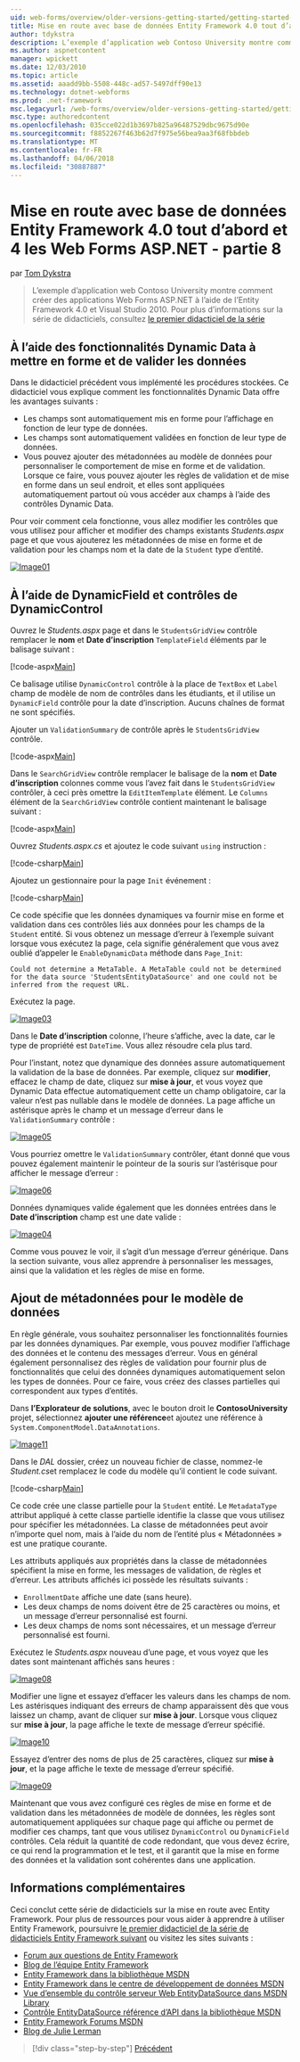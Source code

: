 ```yaml
---
uid: web-forms/overview/older-versions-getting-started/getting-started-with-ef/the-entity-framework-and-aspnet-getting-started-part-8
title: Mise en route avec base de données Entity Framework 4.0 tout d’abord et 4 d’ASP.NET Web Forms - partie 8 | Documents Microsoft
author: tdykstra
description: L’exemple d’application web Contoso University montre comment créer des applications Web Forms ASP.NET à l’aide d’Entity Framework. L’exemple d’application est en cours...
ms.author: aspnetcontent
manager: wpickett
ms.date: 12/03/2010
ms.topic: article
ms.assetid: aaadd9bb-5508-448c-ad57-5497dff90e13
ms.technology: dotnet-webforms
ms.prod: .net-framework
msc.legacyurl: /web-forms/overview/older-versions-getting-started/getting-started-with-ef/the-entity-framework-and-aspnet-getting-started-part-8
msc.type: authoredcontent
ms.openlocfilehash: 035cce022d1b3697b825a96487529dbc9675d90e
ms.sourcegitcommit: f8852267f463b62d7f975e56bea9aa3f68fbbdeb
ms.translationtype: MT
ms.contentlocale: fr-FR
ms.lasthandoff: 04/06/2018
ms.locfileid: "30887887"
---
```

<a name="getting-started-with-entity-framework-40-database-first-and-aspnet-4-web-forms---part-8"></a>Mise en route avec base de données Entity Framework 4.0 tout d’abord et 4 les Web Forms ASP.NET - partie 8
====================
par [Tom Dykstra](https://github.com/tdykstra)

> L’exemple d’application web Contoso University montre comment créer des applications Web Forms ASP.NET à l’aide de l’Entity Framework 4.0 et Visual Studio 2010. Pour plus d’informations sur la série de didacticiels, consultez [le premier didacticiel de la série](the-entity-framework-and-aspnet-getting-started-part-1.md)


## <a name="using-dynamic-data-functionality-to-format-and-validate-data"></a>À l’aide des fonctionnalités Dynamic Data à mettre en forme et de valider les données

Dans le didacticiel précédent vous implémenté les procédures stockées. Ce didacticiel vous explique comment les fonctionnalités Dynamic Data offre les avantages suivants :

- Les champs sont automatiquement mis en forme pour l’affichage en fonction de leur type de données.
- Les champs sont automatiquement validées en fonction de leur type de données.
- Vous pouvez ajouter des métadonnées au modèle de données pour personnaliser le comportement de mise en forme et de validation. Lorsque ce faire, vous pouvez ajouter les règles de validation et de mise en forme dans un seul endroit, et elles sont appliquées automatiquement partout où vous accéder aux champs à l’aide des contrôles Dynamic Data.

Pour voir comment cela fonctionne, vous allez modifier les contrôles que vous utilisez pour afficher et modifier des champs existants *Students.aspx* page et que vous ajouterez les métadonnées de mise en forme et de validation pour les champs nom et la date de la `Student` type d’entité.

[![Image01](the-entity-framework-and-aspnet-getting-started-part-8/_static/image2.png)](the-entity-framework-and-aspnet-getting-started-part-8/_static/image1.png)

## <a name="using-dynamicfield-and-dynamiccontrol-controls"></a>À l’aide de DynamicField et contrôles de DynamicControl

Ouvrez le *Students.aspx* page et dans le `StudentsGridView` contrôle remplacer le **nom** et **Date d’inscription** `TemplateField` éléments par le balisage suivant :

[!code-aspx[Main](the-entity-framework-and-aspnet-getting-started-part-8/samples/sample1.aspx)]

Ce balisage utilise `DynamicControl` contrôle à la place de `TextBox` et `Label` champ de modèle de nom de contrôles dans les étudiants, et il utilise un `DynamicField` contrôle pour la date d’inscription. Aucuns chaînes de format ne sont spécifiés.

Ajouter un `ValidationSummary` de contrôle après le `StudentsGridView` contrôle.

[!code-aspx[Main](the-entity-framework-and-aspnet-getting-started-part-8/samples/sample2.aspx)]

Dans le `SearchGridView` contrôle remplacer le balisage de la **nom** et **Date d’inscription** colonnes comme vous l’avez fait dans le `StudentsGridView` contrôler, à ceci près omettre la `EditItemTemplate` élément. Le `Columns` élément de la `SearchGridView` contrôle contient maintenant le balisage suivant :

[!code-aspx[Main](the-entity-framework-and-aspnet-getting-started-part-8/samples/sample3.aspx)]

Ouvrez *Students.aspx.cs* et ajoutez le code suivant `using` instruction :

[!code-csharp[Main](the-entity-framework-and-aspnet-getting-started-part-8/samples/sample4.cs)]

Ajoutez un gestionnaire pour la page `Init` événement :

[!code-csharp[Main](the-entity-framework-and-aspnet-getting-started-part-8/samples/sample5.cs)]

Ce code spécifie que les données dynamiques va fournir mise en forme et validation dans ces contrôles liés aux données pour les champs de la `Student` entité. Si vous obtenez un message d’erreur à l’exemple suivant lorsque vous exécutez la page, cela signifie généralement que vous avez oublié d’appeler le `EnableDynamicData` méthode dans `Page_Init`:

`Could not determine a MetaTable. A MetaTable could not be determined for the data source 'StudentsEntityDataSource' and one could not be inferred from the request URL.`

Exécutez la page.

[![Image03](the-entity-framework-and-aspnet-getting-started-part-8/_static/image4.png)](the-entity-framework-and-aspnet-getting-started-part-8/_static/image3.png)

Dans le **Date d’inscription** colonne, l’heure s’affiche, avec la date, car le type de propriété est `DateTime`. Vous allez résoudre cela plus tard.

Pour l’instant, notez que dynamique des données assure automatiquement la validation de la base de données. Par exemple, cliquez sur **modifier**, effacez le champ de date, cliquez sur **mise à jour**, et vous voyez que Dynamic Data effectue automatiquement cette un champ obligatoire, car la valeur n’est pas nullable dans le modèle de données. La page affiche un astérisque après le champ et un message d’erreur dans le `ValidationSummary` contrôle :

[![Image05](the-entity-framework-and-aspnet-getting-started-part-8/_static/image6.png)](the-entity-framework-and-aspnet-getting-started-part-8/_static/image5.png)

Vous pourriez omettre le `ValidationSummary` contrôler, étant donné que vous pouvez également maintenir le pointeur de la souris sur l’astérisque pour afficher le message d’erreur :

[![Image06](the-entity-framework-and-aspnet-getting-started-part-8/_static/image8.png)](the-entity-framework-and-aspnet-getting-started-part-8/_static/image7.png)

Données dynamiques valide également que les données entrées dans le **Date d’inscription** champ est une date valide :

[![Image04](the-entity-framework-and-aspnet-getting-started-part-8/_static/image10.png)](the-entity-framework-and-aspnet-getting-started-part-8/_static/image9.png)

Comme vous pouvez le voir, il s’agit d’un message d’erreur générique. Dans la section suivante, vous allez apprendre à personnaliser les messages, ainsi que la validation et les règles de mise en forme.

## <a name="adding-metadata-to-the-data-model"></a>Ajout de métadonnées pour le modèle de données

En règle générale, vous souhaitez personnaliser les fonctionnalités fournies par les données dynamiques. Par exemple, vous pouvez modifier l’affichage des données et le contenu des messages d’erreur. Vous en général également personnalisez des règles de validation pour fournir plus de fonctionnalités que celui des données dynamiques automatiquement selon les types de données. Pour ce faire, vous créez des classes partielles qui correspondent aux types d’entités.

Dans **l’Explorateur de solutions**, avec le bouton droit le **ContosoUniversity** projet, sélectionnez **ajouter une référence**et ajoutez une référence à `System.ComponentModel.DataAnnotations`.

[![Image11](the-entity-framework-and-aspnet-getting-started-part-8/_static/image12.png)](the-entity-framework-and-aspnet-getting-started-part-8/_static/image11.png)

Dans le *DAL* dossier, créez un nouveau fichier de classe, nommez-le *Student.cs*et remplacez le code du modèle qu’il contient le code suivant.

[!code-csharp[Main](the-entity-framework-and-aspnet-getting-started-part-8/samples/sample6.cs)]

Ce code crée une classe partielle pour la `Student` entité. Le `MetadataType` attribut appliqué à cette classe partielle identifie la classe que vous utilisez pour spécifier les métadonnées. La classe de métadonnées peut avoir n’importe quel nom, mais à l’aide du nom de l’entité plus « Métadonnées » est une pratique courante.

Les attributs appliqués aux propriétés dans la classe de métadonnées spécifient la mise en forme, les messages de validation, de règles et d’erreur. Les attributs affichés ici possède les résultats suivants :

- `EnrollmentDate` affiche une date (sans heure).
- Les deux champs de noms doivent être de 25 caractères ou moins, et un message d’erreur personnalisé est fourni.
- Les deux champs de noms sont nécessaires, et un message d’erreur personnalisé est fourni.

Exécutez le *Students.aspx* nouveau d’une page, et vous voyez que les dates sont maintenant affichés sans heures :

[![Image08](the-entity-framework-and-aspnet-getting-started-part-8/_static/image14.png)](the-entity-framework-and-aspnet-getting-started-part-8/_static/image13.png)

Modifier une ligne et essayez d’effacer les valeurs dans les champs de nom. Les astérisques indiquant des erreurs de champ apparaissent dès que vous laissez un champ, avant de cliquer sur **mise à jour**. Lorsque vous cliquez sur **mise à jour**, la page affiche le texte de message d’erreur spécifié.

[![Image10](the-entity-framework-and-aspnet-getting-started-part-8/_static/image16.png)](the-entity-framework-and-aspnet-getting-started-part-8/_static/image15.png)

Essayez d’entrer des noms de plus de 25 caractères, cliquez sur **mise à jour**, et la page affiche le texte de message d’erreur spécifié.

[![Image09](the-entity-framework-and-aspnet-getting-started-part-8/_static/image18.png)](the-entity-framework-and-aspnet-getting-started-part-8/_static/image17.png)

Maintenant que vous avez configuré ces règles de mise en forme et de validation dans les métadonnées de modèle de données, les règles sont automatiquement appliquées sur chaque page qui affiche ou permet de modifier ces champs, tant que vous utilisez `DynamicControl` ou `DynamicField` contrôles. Cela réduit la quantité de code redondant, que vous devez écrire, ce qui rend la programmation et le test, et il garantit que la mise en forme des données et la validation sont cohérentes dans une application.

## <a name="more-information"></a>Informations complémentaires

Ceci conclut cette série de didacticiels sur la mise en route avec Entity Framework. Pour plus de ressources pour vous aider à apprendre à utiliser Entity Framework, poursuivre [le premier didacticiel de la série de didacticiels Entity Framework suivant](../continuing-with-ef/using-the-entity-framework-and-the-objectdatasource-control-part-1-getting-started.md) ou visitez les sites suivants :

- [Forum aux questions de Entity Framework](http://www.ef-faq.org/introduction.html)
- [Blog de l’équipe Entity Framework](https://blogs.msdn.com/b/adonet/)
- [Entity Framework dans la bibliothèque MSDN](https://msdn.microsoft.com/library/bb399572.aspx)
- [Entity Framework dans le centre de développement de données MSDN](https://msdn.microsoft.com/data/ef.aspx)
- [Vue d’ensemble du contrôle serveur Web EntityDataSource dans MSDN Library](https://msdn.microsoft.com/library/cc488502.aspx)
- [Contrôle EntityDataSource référence d’API dans la bibliothèque MSDN](https://msdn.microsoft.com/library/system.web.ui.webcontrols.entitydatasource.aspx)
- [Entity Framework Forums MSDN](https://social.msdn.microsoft.com/forums/adodotnetentityframework/)
- [Blog de Julie Lerman](http://thedatafarm.com/blog/)

> [!div class="step-by-step"]
> [Précédent](the-entity-framework-and-aspnet-getting-started-part-7.md)
